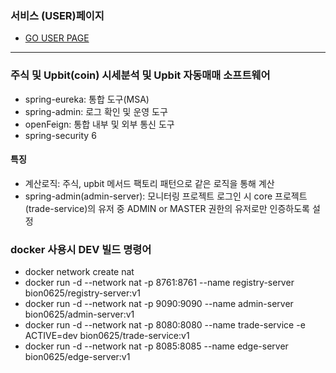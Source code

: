 ### 서비스 (USER)페이지
- [GO USER PAGE](http://lietzsche.iptime.org/)

---

### 주식 및 Upbit(coin) 시세분석 및 Upbit 자동매매 소프트웨어
- spring-eureka: 통합 도구(MSA)
- spring-admin: 로그 확인 및 운영 도구
- openFeign: 통합 내부 및 외부 통신 도구
- spring-security 6

#### 특징
- 계산로직: 주식, upbit 메서드 팩토리 패턴으로 같은 로직을 통해 계산
- spring-admin(admin-server): 모니터링 프로젝트 로그인 시 core 프로젝트(trade-service)의 유저 중 ADMIN or MASTER 권한의 유저로만 인증하도록 설정

### docker 사용시 DEV 빌드 명령어
- docker network create nat
- docker run -d --network nat -p 8761:8761 --name registry-server bion0625/registry-server:v1
- docker run -d --network nat -p 9090:9090 --name admin-server bion0625/admin-server:v1
- docker run -d --network nat -p 8080:8080 --name trade-service -e ACTIVE=dev bion0625/trade-service:v1
- docker run -d --network nat -p 8085:8085 --name edge-server bion0625/edge-server:v1
